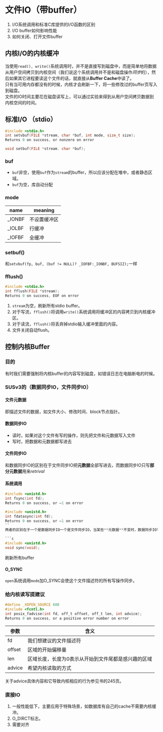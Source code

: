 # 文件IO（带buffer）
1. I/O系统调用和标准C库提供的I/O函数的区别
2. I/O buffer如何影响性能
3. 如何关闭、打开文件buffer

## 内核I/O的内核缓冲
当使用`read(), write()`系统调用时，并不是直接写到磁盘中，而是简单地将数据从用户空间拷贝到内核空间（我们说这个系统调用并不是和磁盘操作*同步*的），然后如果其它进程要读这个文件的话，就直接从**Buffer Cache**中读了。  
只有当可用内存都没有的时候，内核才会刷新一下，将一些修改过的buffer页写入到磁盘。  
文件的IO时间主要花在磁盘读写上，可以通过实验来得到从用户空间拷贝数据到内核空间的时间。

## 标准I/O （stdio）

```c
#include <stdio.h>
int setvbuf(FILE *stream, char *buf, int mode, size_t size);
Returns 0 on success, or nonzero on error

void setbuf(FILE *stream. char *buf);
```

### buf
- `buf`非空，使用`buf`作为`stream`的buffer，所以应该分配在堆中，或者静态区域。
- `buf`为空，库自动分配
### mode
| name   | meaning      |
| -----  | ----         |
| _IONBF | 不设置缓冲区 |
| _IOLBF | 行缓冲       |
| _IOFBF | 全缓冲       |

### setbuf()
和`setvbuf(fp, buf, (buf != NULL)? _IOFBF:_IONBF, BUFSIZ);`一样

### fflush()
```c
#include <stdio.h>
int fflush(FILE *stream);
Returns 0 on success, EOF on error
```
1. `stream`为空，刷新所有stdio buffer。  
2. 对于写流，`fflush()`将调用`write()`系统调用将缓冲区的内容拷贝到内核缓冲区。  
3. 对于读流，`fflush()`将丢弃掉stdio输入缓冲里面的内容。  
4. 文件关闭自动flush。


## 控制内核Buffer
### 目的
有时我们需要强制将内核buffer的内容写到磁盘，如错误日志在电脑断电的时候。
### SUSv3的（数据同步IO，文件同步IO）
#### 文件元数据
即描述文件的数据，如文件大小、修改时间、block节点指针。
#### 数据同步IO
- 读时，如果对这个文件有写的操作，则先把文件和元数据写入文件
- 写时，把数据和元数据都写进去
#### 文件同步IO
和数据同步IO的区别在于文件同步IO把**元数据**全部写进去，而数据同步IO只写**部分元数据**用来*retrival*
#### 系统调用
```c
#include <unistd.h>
int fsync(int fd);
Returns 0 on success, or –1 on error
```

```c
#include <unistd.h>
int fdatasync(int fd);
Returns 0 on success, or –1 on error
``
两者的区别在于一个是数据同步IO一个是文件同步IO，当某些**元数据**不变时，数据同步IO不会更新它而文件同步IO会，所以数据同步IO相比于文件同步IO性能更高。

```c
#include <unistd.h>
void sync(void);
```
刷新所有buffer

#### O_SYNC
`open`系统调用`mode`加O_SYNC会使这个文件描述符的所有写操作同步。

### 给内核读写提建议
```c
#define _XOPEN_SOURCE 600
#include <fcntl.h>
int posix_fadvise(int fd, off_t offset, off_t len, int advice);
Returns 0 on success, or a positive error number on error
```
| 参数   | 含义                                                |
|--------|-----------------------------------------------------|
| fd     | 我们想建议的文件描述符                              |
| offset | 区域的开始偏移量                                    |
| len    | 区域长度，长度为0表示从开始到文件尾都是感兴趣的区域 |
| advice | 希望内核读取的方式                                                    |

关于advice具体内容和它导致内核相应的行为参见书的245页。

### 直接IO
1. 一般性能低下，主要应用于特殊场景，如数据库有自己的cache不需要内核缓冲。
2. O_DIRCT标志。
3. 需要对齐







